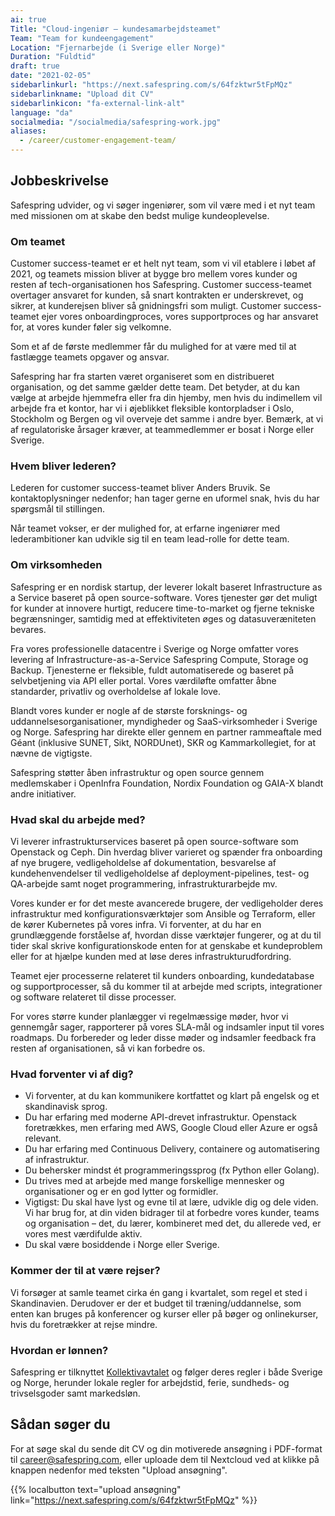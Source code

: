 ```yaml
---
ai: true
Title: "Cloud-ingeniør – kundesamarbejdsteamet"
Team: "Team for kundeengagement"
Location: "Fjernarbejde (i Sverige eller Norge)"
Duration: "Fuldtid"
draft: true
date: "2021-02-05"
sidebarlinkurl: "https://next.safespring.com/s/64fzktwr5tFpMQz"
sidebarlinkname: "Upload dit CV"
sidebarlinkicon: "fa-external-link-alt"
language: "da"
socialmedia: "/socialmedia/safespring-work.jpg"
aliases:
  - /career/customer-engagement-team/
---
```

## Jobbeskrivelse

Safespring udvider, og vi søger ingeniører, som vil være med i et nyt team med missionen om at skabe den bedst mulige kundeoplevelse.

### Om teamet

Customer success-teamet er et helt nyt team, som vi vil etablere i løbet af 2021, og teamets mission bliver at bygge bro mellem vores kunder og resten af tech-organisationen hos Safespring. Customer success-teamet overtager ansvaret for kunden, så snart kontrakten er underskrevet, og sikrer, at kunderejsen bliver så gnidningsfri som muligt. Customer success-teamet ejer vores onboardingproces, vores supportproces og har ansvaret for, at vores kunder føler sig velkomne.

Som et af de første medlemmer får du mulighed for at være med til at fastlægge teamets opgaver og ansvar.

Safespring har fra starten været organiseret som en distribueret organisation, og det samme gælder dette team. Det betyder, at du kan vælge at arbejde hjemmefra eller fra din hjemby, men hvis du indimellem vil arbejde fra et kontor, har vi i øjeblikket fleksible kontorpladser i Oslo, Stockholm og Bergen og vil overveje det samme i andre byer. Bemærk, at vi af regulatoriske årsager kræver, at teammedlemmer er bosat i Norge eller Sverige.

### Hvem bliver lederen?

Lederen for customer success-teamet bliver Anders Bruvik. Se kontaktoplysninger nedenfor; han tager gerne en uformel snak, hvis du har spørgsmål til stillingen.

Når teamet vokser, er der mulighed for, at erfarne ingeniører med lederambitioner kan udvikle sig til en team lead-rolle for dette team.

### Om virksomheden

Safespring er en nordisk startup, der leverer lokalt baseret Infrastructure as a Service baseret på open source-software. Vores tjenester gør det muligt for kunder at innovere hurtigt, reducere time-to-market og fjerne tekniske begrænsninger, samtidig med at effektiviteten øges og datasuveræniteten bevares.

Fra vores professionelle datacentre i Sverige og Norge omfatter vores levering af Infrastructure-as-a-Service Safespring Compute, Storage og Backup. Tjenesterne er fleksible, fuldt automatiserede og baseret på selvbetjening via API eller portal. Vores værdiløfte omfatter åbne standarder, privatliv og overholdelse af lokale love.

Blandt vores kunder er nogle af de største forsknings- og uddannelsesorganisationer, myndigheder og SaaS-virksomheder i Sverige og Norge. Safespring har direkte eller gennem en partner rammeaftale med Géant (inklusive SUNET, Sikt, NORDUnet), SKR og Kammarkollegiet, for at nævne de vigtigste.

Safespring støtter åben infrastruktur og open source gennem medlemskaber i OpenInfra Foundation, Nordix Foundation og GAIA-X blandt andre initiativer.

### Hvad skal du arbejde med?

Vi leverer infrastrukturservices baseret på open source-software som Openstack og Ceph. Din hverdag bliver varieret og spænder fra onboarding af nye brugere, vedligeholdelse af dokumentation, besvarelse af kundehenvendelser til vedligeholdelse af deployment-pipelines, test- og QA-arbejde samt noget programmering, infrastrukturarbejde mv.

Vores kunder er for det meste avancerede brugere, der vedligeholder deres infrastruktur med konfigurationsværktøjer som Ansible og Terraform, eller de kører Kubernetes på vores infra. Vi forventer, at du har en grundlæggende forståelse af, hvordan disse værktøjer fungerer, og at du til tider skal skrive konfigurationskode enten for at genskabe et kundeproblem eller for at hjælpe kunden med at løse deres infrastrukturudfordring.

Teamet ejer processerne relateret til kunders onboarding, kundedatabase og supportprocesser, så du kommer til at arbejde med scripts, integrationer og software relateret til disse processer.

For vores større kunder planlægger vi regelmæssige møder, hvor vi gennemgår sager, rapporterer på vores SLA-mål og indsamler input til vores roadmaps. Du forbereder og leder disse møder og indsamler feedback fra resten af organisationen, så vi kan forbedre os.

### Hvad forventer vi af dig?

- Vi forventer, at du kan kommunikere kortfattet og klart på engelsk og et skandinavisk sprog.
- Du har erfaring med moderne API-drevet infrastruktur. Openstack foretrækkes, men erfaring med AWS, Google Cloud eller Azure er også relevant.
- Du har erfaring med Continuous Delivery, containere og automatisering af infrastruktur.
- Du behersker mindst ét programmeringssprog (fx Python eller Golang).
- Du trives med at arbejde med mange forskellige mennesker og organisationer og er en god lytter og formidler.
- Vigtigst: Du skal have lyst og evne til at lære, udvikle dig og dele viden. Vi har brug for, at din viden bidrager til at forbedre vores kunder, teams og organisation – det, du lærer, kombineret med det, du allerede ved, er vores mest værdifulde aktiv.
- Du skal være bosiddende i Norge eller Sverige.

### Kommer der til at være rejser?

Vi forsøger at samle teamet cirka én gang i kvartalet, som regel et sted i Skandinavien. Derudover er der et budget til træning/uddannelse, som enten kan bruges på konferencer og kurser eller på bøger og onlinekurser, hvis du foretrækker at rejse mindre.

### Hvordan er lønnen?

Safespring er tilknyttet [Kollektivavtalet](https://www.itot.se/) og følger deres regler i både Sverige og Norge, herunder lokale regler for arbejdstid, ferie, sundheds- og trivselsgoder samt markedsløn.

<div id="down"></div>

## Sådan søger du

For at søge skal du sende dit CV og din motiverede ansøgning i PDF-format til [career@safespring.com](mailto:career@safespring.com), eller uploade dem til Nextcloud ved at klikke på knappen nedenfor med teksten "Upload ansøgning".

{{% localbutton text="upload ansøgning" link="https://next.safespring.com/s/64fzktwr5tFpMQz" %}}